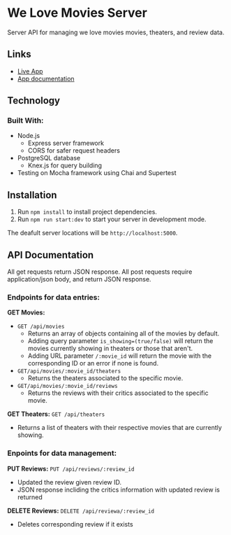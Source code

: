 # We Love Movies Server

Server API for managing we love movies movies, theaters, and review data.

## Links

* [Live App]()
* [App documentation](https://github.com/RandyTG/starter-movie-front-end)

## Technology

### Built With:
* Node.js
   * Express server framework
   * CORS for safer request headers  
* PostgreSQL database
   * Knex.js for query building  
* Testing on Mocha framework using Chai and Supertest

## Installation

1. Run `npm install` to install project dependencies.
1. Run `npm run start:dev` to start your server in development mode.

The deafult server locations will be `http://localhost:5000`.

## API Documentation

All get requests return JSON response.
All post requests require application/json body, and return JSON response.

### Endpoints for data entries:

**GET Movies:** 
* `GET /api/movies`
    * Returns an array of objects containing all of the movies by default.
    * Adding query parameter `is_showing=(true/false)` will return the movies currently showing in theaters or those that aren't.
    * Adding URL parameter `/:movie_id` will return the movie with the corresponding ID or an error if none is found.
* `GET/api/movies/:movie_id/theaters`
    * Returns the theaters associated to the specific movie.
* `GET/api/movies/:movie_id/reviews`
    * Returns the reviews with their critics associated to the specific movie.

**GET Theaters:** `GET /api/theaters`
* Returns a list of theaters with their respective movies that are currently showing.

### Enpoints for data management:

**PUT Reviews:** `PUT /api/reviews/:review_id`
* Updated the review given review ID.
* JSON response incliding the critics information with updated review is returned

**DELETE Reviews:** `DELETE /api/reviewa/:review_id`
* Deletes corresponding review if it exists
